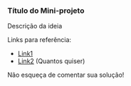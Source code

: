 ### Título do Mini-projeto

Descrição da ideia

Links para referência:
- [Link1]()
- [Link2]()
(Quantos quiser)

Não esqueça de comentar sua solução!

